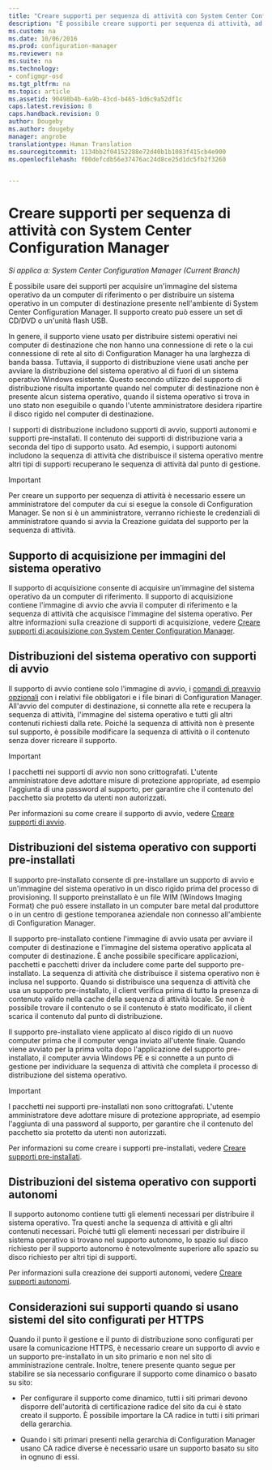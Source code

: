 ```yaml
---
title: "Creare supporti per sequenza di attività con System Center Configuration Manager"
description: "È possibile creare supporti per sequenza di attività, ad esempio un CD, per distribuire un sistema operativo in un computer di destinazione nell'ambiente di Configuration Manager."
ms.custom: na
ms.date: 10/06/2016
ms.prod: configuration-manager
ms.reviewer: na
ms.suite: na
ms.technology:
- configmgr-osd
ms.tgt_pltfrm: na
ms.topic: article
ms.assetid: 90498b4b-6a9b-43cd-b465-1d6c9a52df1c
caps.latest.revision: 8
caps.handback.revision: 0
author: Dougeby
ms.author: dougeby
manager: angrobe
translationtype: Human Translation
ms.sourcegitcommit: 1134bb2f04152288e72d40b1b1083f415cb4e900
ms.openlocfilehash: f00defcdb56e37476ac24d8ce25d1dc5fb2f3260


---
```

# <a name="create-task-sequence-media-with-system-center-configuration-manager"></a>Creare supporti per sequenza di attività con System Center Configuration Manager

*Si applica a: System Center Configuration Manager (Current Branch)*

È possibile usare dei supporti per acquisire un'immagine del sistema operativo da un computer di riferimento o per distribuire un sistema operativo in un computer di destinazione presente nell'ambiente di System Center Configuration Manager. Il supporto creato può essere un set di CD/DVD o un'unità flash USB.  

 In genere, il supporto viene usato per distribuire sistemi operativi nei computer di destinazione che non hanno una connessione di rete o la cui connessione di rete al sito di Configuration Manager ha una larghezza di banda bassa. Tuttavia, il supporto di distribuzione viene usati anche per avviare la distribuzione del sistema operativo al di fuori di un sistema operativo Windows esistente. Questo secondo utilizzo del supporto di distribuzione risulta importante quando nel computer di destinazione non è presente alcun sistema operativo, quando il sistema operativo si trova in uno stato non eseguibile o quando l'utente amministratore desidera ripartire il disco rigido nel computer di destinazione.  

 I supporti di distribuzione includono supporti di avvio, supporti autonomi e supporti pre-installati. Il contenuto dei supporti di distribuzione varia a seconda del tipo di supporto usato. Ad esempio, i supporti autonomi includono la sequenza di attività che distribuisce il sistema operativo mentre altri tipi di supporti recuperano le sequenza di attività dal punto di gestione.  

> [!IMPORTANT]  
>  Per creare un supporto per sequenza di attività è necessario essere un amministratore del computer da cui si esegue la console di Configuration Manager. Se non si è un amministratore, verranno richieste le credenziali di amministratore quando si avvia la Creazione guidata del supporto per la sequenza di attività.  

##  <a name="a-namebkmkplancapturemediaa-capture-media-for-operating-system-images"></a><a name="BKMK_PlanCaptureMedia"></a> Supporto di acquisizione per immagini del sistema operativo  
 Il supporto di acquisizione consente di acquisire un'immagine del sistema operativo da un computer di riferimento. Il supporto di acquisizione contiene l'immagine di avvio che avvia il computer di riferimento e la sequenza di attività che acquisisce l'immagine del sistema operativo. Per altre informazioni sulla creazione di supporti di acquisizione, vedere [Creare supporti di acquisizione con System Center Configuration Manager](create-capture-media.md).  

##  <a name="a-namebkmkplanbootablemediaa-bootable-media-operating-system-deployments"></a><a name="BKMK_PlanBootableMedia"></a> Distribuzioni del sistema operativo con supporti di avvio  
 Il supporto di avvio contiene solo l'immagine di avvio, i [comandi di preavvio opzionali](../understand/prestart-commands-for-task-sequence-media.md) con i relativi file obbligatori e i file binari di Configuration Manager. All'avvio del computer di destinazione, si connette alla rete e recupera la sequenza di attività, l'immagine del sistema operativo e tutti gli altri contenuti richiesti dalla rete. Poiché la sequenza di attività non è presente sul supporto, è possibile modificare la sequenza di attività o il contenuto senza dover ricreare il supporto.  

> [!IMPORTANT]  
>  I pacchetti nei supporti di avvio non sono crittografati. L'utente amministratore deve adottare misure di protezione appropriate, ad esempio l'aggiunta di una password al supporto, per garantire che il contenuto del pacchetto sia protetto da utenti non autorizzati.  

 Per informazioni su come creare il supporto di avvio, vedere [Creare supporti di avvio](create-bootable-media.md).  

##  <a name="a-namebkmkplanprestagedmediaa-prestaged-media-operating-system-deployments"></a><a name="BKMK_PlanPrestagedMedia"></a> Distribuzioni del sistema operativo con supporti pre-installati  
 Il supporto pre-installato consente di pre-installare un supporto di avvio e un'immagine del sistema operativo in un disco rigido prima del processo di provisioning. Il supporto preinstallato è un file WIM (Windows Imaging Format) che può essere installato in un computer bare metal dal produttore o in un centro di gestione temporanea aziendale non connesso all'ambiente di Configuration Manager.  

 Il supporto pre-installato contiene l'immagine di avvio usata per avviare il computer di destinazione e l'immagine del sistema operativo applicata al computer di destinazione. È anche possibile specificare applicazioni, pacchetti e pacchetti driver da includere come parte del supporto pre-installato. La sequenza di attività che distribuisce il sistema operativo non è inclusa nel supporto. Quando si distribuisce una sequenza di attività che usa un supporto pre-installato, il client verifica prima di tutto la presenza di contenuto valido nella cache della sequenza di attività locale. Se non è possibile trovare il contenuto o se il contenuto è stato modificato, il client scarica il contenuto dal punto di distribuzione.  

 Il supporto pre-installato viene applicato al disco rigido di un nuovo computer prima che il computer venga inviato all'utente finale. Quando viene avviato per la prima volta dopo l'applicazione del supporto pre-installato, il computer avvia Windows PE e si connette a un punto di gestione per individuare la sequenza di attività che completa il processo di distribuzione del sistema operativo.  

> [!IMPORTANT]  
>  I pacchetti nei supporti pre-installati non sono crittografati. L'utente amministratore deve adottare misure di protezione appropriate, ad esempio l'aggiunta di una password al supporto, per garantire che il contenuto del pacchetto sia protetto da utenti non autorizzati.  

 Per informazioni su come creare i supporti pre-installati, vedere [Creare supporti pre-installati](create-prestaged-media.md).  

##  <a name="a-namebkmkplanstandalonemediaa-stand-alone-media-operating-system-deployments"></a><a name="BKMK_PlanStandaloneMedia"></a> Distribuzioni del sistema operativo con supporti autonomi  
 Il supporto autonomo contiene tutti gli elementi necessari per distribuire il sistema operativo. Tra questi anche la sequenza di attività e gli altri contenuti necessari. Poiché tutti gli elementi necessari per distribuire il sistema operativo si trovano nel supporto autonomo, lo spazio sul disco richiesto per il supporto autonomo è notevolmente superiore allo spazio su disco richiesto per altri tipi di supporti.  

 Per informazioni sulla creazione dei supporti autonomi, vedere [Creare supporti autonomi](create-stand-alone-media.md).  

## <a name="media-considerations-when-using-site-systems-configured-for-https"></a>Considerazioni sui supporti quando si usano sistemi del sito configurati per HTTPS  
 Quando il punto il gestione e il punto di distribuzione sono configurati per usare la comunicazione HTTPS, è necessario creare un supporto di avvio e un supporto pre-installato in un sito primario e non nel sito di amministrazione centrale. Inoltre, tenere presente quanto segue per stabilire se sia necessario configurare il supporto come dinamico o basato su sito:  

-   Per configurare il supporto come dinamico, tutti i siti primari devono disporre dell'autorità di certificazione radice del sito da cui è stato creato il supporto. È possibile importare la CA radice in tutti i siti primari della gerarchia.  

-   Quando i siti primari presenti nella gerarchia di Configuration Manager usano CA radice diverse è necessario usare un supporto basato su sito in ognuno di essi.  



<!--HONumber=Nov16_HO1-->


